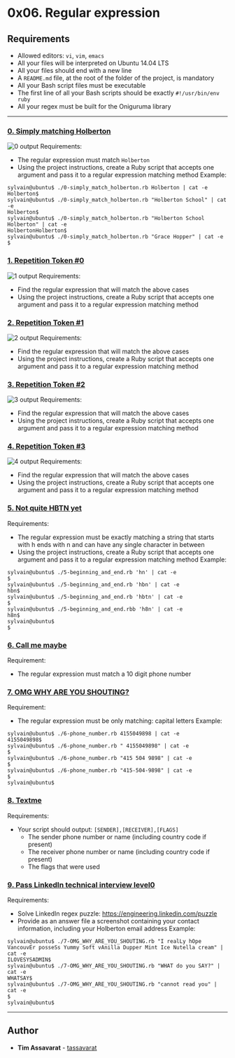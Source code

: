 # 0x06. Regular expression

## Requirements
* Allowed editors: `vi`, `vim`, `emacs`
* All your files will be interpreted on Ubuntu 14.04 LTS
* All your files should end with a new line
* A `README.md` file, at the root of the folder of the project, is mandatory
* All your Bash script files must be executable
* The first line of all your Bash scripts should be exactly `#!/usr/bin/env ruby`
* All your regex must be built for the Oniguruma library

---

### [0. Simply matching Holberton](./0-simply_match_holberton.rb)
![0 output](https://s3.amazonaws.com/intranet-projects-files/holbertonschool-sysadmin_devops/78/just-match-Holberton.png)
Requirements:

* The regular expression must match `Holberton`
* Using the project instructions, create a Ruby script that accepts one argument and pass it to a regular expression matching method
Example:

```
sylvain@ubuntu$ ./0-simply_match_holberton.rb Holberton | cat -e
Holberton$
sylvain@ubuntu$ ./0-simply_match_holberton.rb "Holberton School" | cat -e
Holberton$
sylvain@ubuntu$ ./0-simply_match_holberton.rb "Holberton School Holberton" | cat -e
HolbertonHolberton$
sylvain@ubuntu$ ./0-simply_match_holberton.rb "Grace Hopper" | cat -e
$
```


### [1. Repetition Token #0](./1-repetition_token_0.rb)
![1 output](https://s3.amazonaws.com/intranet-projects-files/holbertonschool-sysadmin_devops/78/repetition-token-0.png)
Requirements:

* Find the regular expression that will match the above cases
* Using the project instructions, create a Ruby script that accepts one argument and pass it to a regular expression matching method


### [2. Repetition Token #1](./2-repetition_token_1.rb)
![2 output](https://s3.amazonaws.com/intranet-projects-files/holbertonschool-sysadmin_devops/78/repetition-token-1.png)
Requirements:

* Find the regular expression that will match the above cases
* Using the project instructions, create a Ruby script that accepts one argument and pass it to a regular expression matching method


### [3. Repetition Token #2](./3-repetition_token_2.rb)
![3 output](https://s3.amazonaws.com/intranet-projects-files/holbertonschool-sysadmin_devops/78/repetition-token-2.png)
Requirements:

* Find the regular expression that will match the above cases
* Using the project instructions, create a Ruby script that accepts one argument and pass it to a regular expression matching method


### [4. Repetition Token #3](./4-repetition_token_3.rb)
![4 output](https://s3.amazonaws.com/intranet-projects-files/holbertonschool-sysadmin_devops/78/repetition-token-3.png)
Requirements:

* Find the regular expression that will match the above cases
* Using the project instructions, create a Ruby script that accepts one argument and pass it to a regular expression matching method


### [5. Not quite HBTN yet](./5-beginning_and_end.rb)
Requirements:

* The regular expression must be exactly matching a string that starts with h ends with n and can have any single character in between
* Using the project instructions, create a Ruby script that accepts one argument and pass it to a regular expression matching method
Example:

```
sylvain@ubuntu$ ./5-beginning_and_end.rb 'hn' | cat -e
$
sylvain@ubuntu$ ./5-beginning_and_end.rb 'hbn' | cat -e
hbn$
sylvain@ubuntu$ ./5-beginning_and_end.rb 'hbtn' | cat -e
$
sylvain@ubuntu$ ./5-beginning_and_end.rbb 'h8n' | cat -e
h8n$
sylvain@ubuntu$
$
```


### [6. Call me maybe](./6-phone_number.rb)
Requirement:

* The regular expression must match a 10 digit phone number


### [7. OMG WHY ARE YOU SHOUTING?](./7-OMG_WHY_ARE_YOU_SHOUTING.rb)
Requirement:

* The regular expression must be only matching: capital letters
Example:

```
sylvain@ubuntu$ ./6-phone_number.rb 4155049898 | cat -e
4155049898$
sylvain@ubuntu$ ./6-phone_number.rb " 4155049898" | cat -e
$
sylvain@ubuntu$ ./6-phone_number.rb "415 504 9898" | cat -e
$
sylvain@ubuntu$ ./6-phone_number.rb "415-504-9898" | cat -e
$
sylvain@ubuntu$
```

### [8. Textme](./100-textme.rb)
Requirements:

* Your script should output: `[SENDER],[RECEIVER],[FLAGS]`
  * The sender phone number or name (including country code if present)
  * The receiver phone number or name (including country code if present)
  * The flags that were used


### [9. Pass LinkedIn technical interview level0](./101-passed_linkedin_regex_challenge.jpg)
Requirements:

* Solve LinkedIn regex puzzle: https://engineering.linkedin.com/puzzle
* Provide as an answer file a screenshot containing your contact information, including your Holberton email address
Example:

```
sylvain@ubuntu$ ./7-OMG_WHY_ARE_YOU_SHOUTING.rb "I realLy hOpe VancouvEr posseSs Yummy Soft vAnilla Dupper Mint Ice Nutella cream" | cat -e
ILOVESYSADMIN$
sylvain@ubuntu$ ./7-OMG_WHY_ARE_YOU_SHOUTING.rb "WHAT do you SAY?" | cat -e
WHATSAY$
sylvain@ubuntu$ ./7-OMG_WHY_ARE_YOU_SHOUTING.rb "cannot read you" | cat -e
$
sylvain@ubuntu$
```

---

## Author
* **Tim Assavarat** - [tassavarat](https://github.com/tassavarat)
